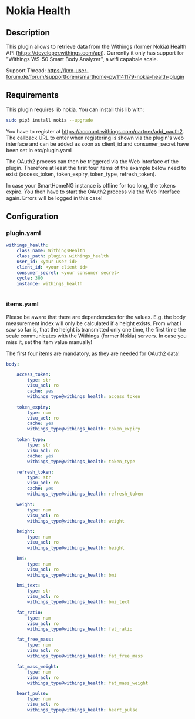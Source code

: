 # Nokia Health

## Description

This plugin allows to retrieve data from the Withings (former Nokia) Health API (https://developer.withings.com/api). Currently it 
only has support for "Withings WS-50 Smart Body Analyzer", a wifi capabale scale.

Support Thread: https://knx-user-forum.de/forum/supportforen/smarthome-py/1141179-nokia-health-plugin

## Requirements

This plugin requires lib nokia. You can install this lib with: 

```bash
sudo pip3 install nokia --upgrade
```

You have to register at https://account.withings.com/partner/add_oauth2.
The callback URL to enter when registering is shown via the plugin's web interface and can be added as soon as client_id and consumer_secret have been set in etc/plugin.yaml

The OAuth2 process can then be triggered via the Web Interface of the plugin. Therefore at least the first four items of the example below need to exist (access_token, token_expiry, token_type, refresh_token).

In case your SmartHomeNG instance is offline for too long, the tokens expire. You then have to start the OAuth2 process via the Web Interface again. Errors will be logged in this case!

## Configuration

### plugin.yaml
```yaml
withings_health: 
    class_name: WithingsHealth
    class_path: plugins.withings_health
    user_id: <your user id>
    client_id: <your client id>
    consumer_secret: <your consumer secret>
    cycle: 300
    instance: withings_health
    
```

### items.yaml

Please be aware that there are dependencies for the values. E.g. the body measurement index will only be calculated if a
height exists. From what i saw so far is, that the height is transmitted only one time, the first time the scale 
communicates with the Withings (former Nokia) servers. In case you miss it, set the item value manually!

The first four items are mandatory, as they are needed for OAuth2 data!

```yaml
body:

    access_token:
        type: str
        visu_acl: ro
        cache: yes
        withings_type@withings_health: access_token

    token_expiry:
        type: num
        visu_acl: ro
        cache: yes
        withings_type@withings_health: token_expiry

    token_type:
        type: str
        visu_acl: ro
        cache: yes
        withings_type@withings_health: token_type

    refresh_token:
        type: str
        visu_acl: ro
        cache: yes
        withings_type@withings_health: refresh_token

    weight:
        type: num
        visu_acl: ro
        withings_type@withings_health: weight

    height:
        type: num
        visu_acl: ro
        withings_type@withings_health: height

    bmi:
        type: num
        visu_acl: ro
        withings_type@withings_health: bmi

    bmi_text:
        type: str
        visu_acl: ro
        withings_type@withings_health: bmi_text

    fat_ratio:
        type: num
        visu_acl: ro
        withings_type@withings_health: fat_ratio

    fat_free_mass:
        type: num
        visu_acl: ro
        withings_type@withings_health: fat_free_mass

    fat_mass_weight:
        type: num
        visu_acl: ro
        withings_type@withings_health: fat_mass_weight

    heart_pulse:
        type: num
        visu_acl: ro
        withings_type@withings_health: heart_pulse
```

